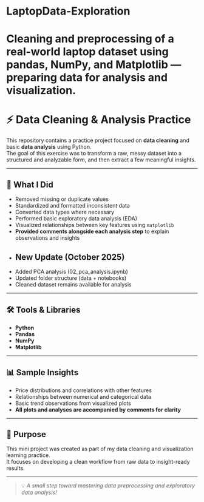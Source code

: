 
# LaptopData-Exploration
Cleaning and preprocessing of a real-world laptop dataset using pandas, NumPy, and Matplotlib — preparing data for analysis and visualization.
=======
# ⚡ Data Cleaning & Analysis Practice

This repository contains a practice project focused on **data cleaning** and basic **data analysis** using Python.  
The goal of this exercise was to transform a raw, messy dataset into a structured and analyzable form, and then extract a few meaningful insights.

---

## 🧠 What I Did
- Removed missing or duplicate values  
- Standardized and formatted inconsistent data  
- Converted data types where necessary  
- Performed basic exploratory data analysis (EDA)  
- Visualized relationships between key features using `matplotlib`  
- **Provided comments alongside each analysis step** to explain observations and insights
- ## New Update (October 2025)
- Added PCA analysis (02_pca_analysis.ipynb)
- Updated folder structure (data + notebooks)
- Cleaned dataset remains available for analysis


---

## 🛠️ Tools & Libraries
- **Python**
- **Pandas**
- **NumPy**
- **Matplotlib**

---

## 📊 Sample Insights
- Price distributions and correlations with other features  
- Relationships between numerical and categorical data  
- Basic trend observations from visualized plots  
- **All plots and analyses are accompanied by comments for clarity**

---

## 🎯 Purpose
This mini project was created as part of my data cleaning and visualization learning practice.  
It focuses on developing a clean workflow from raw data to insight-ready results.

---

> 💡 *A small step toward mastering data preprocessing and exploratory data analysis!*

